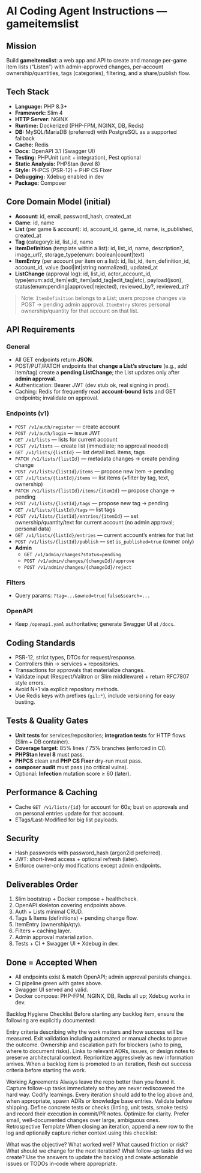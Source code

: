 # AI Coding Agent Instructions — gameitemslist

## Mission
Build **gameitemslist**: a web app and API to create and manage per-game item lists (“Listen”) with admin-approved changes, per-account ownership/quantities, tags (categories), filtering, and a share/publish flow.

## Tech Stack
- **Language:** PHP 8.3+
- **Framework:** Slim 4
- **HTTP Server:** NGINX
- **Runtime:** Dockerized (PHP-FPM, NGINX, DB, Redis)
- **DB:** MySQL/MariaDB (preferred) with PostgreSQL as a supported fallback
- **Cache:** Redis
- **Docs:** OpenAPI 3.1 (Swagger UI)
- **Testing:** PHPUnit (unit + integration), Pest optional
- **Static Analysis:** PHPStan (level 8)
- **Style:** PHPCS (PSR-12) + PHP CS Fixer
- **Debugging:** Xdebug enabled in dev
- **Package:** Composer

## Core Domain Model (initial)
- **Account**: id, email, password_hash, created_at
- **Game**: id, name
- **List** (per game & account): id, account_id, game_id, name, is_published, created_at
- **Tag** (category): id, list_id, name
- **ItemDefinition** (template within a list): id, list_id, name, description?, image_url?, storage_type(enum: boolean|count|text)
- **ItemEntry** (per account per item on a list): id, list_id, item_definition_id, account_id, value (bool|int|string normalized), updated_at
- **ListChange** (approval log): id, list_id, actor_account_id, type(enum:add_item|edit_item|add_tag|edit_tag|etc), payload(json), status(enum:pending|approved|rejected), reviewed_by?, reviewed_at?

> Note: `ItemDefinition` belongs to a List; users propose changes via POST → pending admin approval. `ItemEntry` stores personal ownership/quantity for that account on that list.

## API Requirements
### General
- All GET endpoints return **JSON**.
- POST/PUT/PATCH endpoints that **change a List’s structure** (e.g., add item/tag) create a **pending ListChange**; the List updates only after **admin approval**.
- Authentication: Bearer JWT (dev stub ok, real signing in prod).
- Caching: Redis for frequently read **account-bound lists** and GET endpoints; invalidate on approval.

### Endpoints (v1)
- `POST /v1/auth/register` — create account
- `POST /v1/auth/login` — issue JWT
- `GET /v1/lists` — lists for current account
- `POST /v1/lists` — create list (immediate; no approval needed)
- `GET /v1/lists/{listId}` — list detail incl. items, tags
- `PATCH /v1/lists/{listId}` — metadata changes → create pending change
- `POST /v1/lists/{listId}/items` — propose new item → pending
- `GET /v1/lists/{listId}/items` — list items (+filter by tag, text, ownership)
- `PATCH /v1/lists/{listId}/items/{itemId}` — propose change → pending
- `POST /v1/lists/{listId}/tags` — propose new tag → pending
- `GET /v1/lists/{listId}/tags` — list tags
- `POST /v1/lists/{listId}/entries/{itemId}` — set ownership/quantity/text for current account (no admin approval; personal data)
- `GET /v1/lists/{listId}/entries` — current account’s entries for that list
- `POST /v1/lists/{listId}/publish` — set `is_published=true` (owner only)
- **Admin**  
  - `GET /v1/admin/changes?status=pending`  
  - `POST /v1/admin/changes/{changeId}/approve`  
  - `POST /v1/admin/changes/{changeId}/reject`

### Filters
- Query params: `?tag=...&owned=true|false&search=...`

### OpenAPI
- Keep `/openapi.yaml` authoritative; generate Swagger UI at `/docs`.

## Coding Standards
- PSR-12, strict types, DTOs for request/response.
- Controllers thin → services + repositories.
- Transactions for approvals that materialize changes.
- Validate input (Respect/Valitron or Slim middleware) + return RFC7807 style errors.
- Avoid N+1 via explicit repository methods.
- Use Redis keys with prefixes (`gil:*`), include versioning for easy busting.

## Tests & Quality Gates
- **Unit tests** for services/repositories; **integration tests** for HTTP flows (Slim + DB container).
- **Coverage target:** 85% lines / 75% branches (enforced in CI).
- **PHPStan level 8** must pass.
- **PHPCS** clean and **PHP CS Fixer** dry-run must pass.
- **composer audit** must pass (no critical vulns).
- Optional: **Infection** mutation score ≥ 60 (later).

## Performance & Caching
- Cache `GET /v1/lists/{id}` for account for 60s; bust on approvals and on personal entries update for that account.
- ETags/Last-Modified for big list payloads.

## Security
- Hash passwords with password_hash (argon2id preferred).
- JWT: short-lived access + optional refresh (later).
- Enforce owner-only modifications except admin endpoints.

## Deliverables Order
1. Slim bootstrap + Docker compose + healthcheck.
2. OpenAPI skeleton covering endpoints above.
3. Auth + Lists minimal CRUD.
4. Tags & Items (definitions) + pending change flow.
5. ItemEntry (ownership/qty).
6. Filters + caching layer.
7. Admin approval materialization.
8. Tests + CI + Swagger UI + Xdebug in dev.

## Done = Accepted When
- All endpoints exist & match OpenAPI; admin approval persists changes.
- CI pipeline green with gates above.
- Swagger UI served and valid.
- Docker compose: PHP-FPM, NGINX, DB, Redis all up; Xdebug works in dev.


Backlog Hygiene Checklist
Before starting any backlog item, ensure the following are explicitly documented:

Entry criteria describing why the work matters and how success will be measured.
Exit validation including automated or manual checks to prove the outcome.
Ownership and escalation path for blockers (who to ping, where to document risks).
Links to relevant ADRs, issues, or design notes to preserve architectural context.
Reprioritize aggressively as new information arrives. When a backlog item is promoted to an iteration, flesh out success criteria before starting the work.

Working Agreements
Always leave the repo better than you found it. Capture follow-up tasks immediately so they are never rediscovered the hard way.
Codify learnings. Every iteration should add to the log above and, when appropriate, spawn ADRs or knowledge base entries.
Validate before shipping. Define concrete tests or checks (linting, unit tests, smoke tests) and record their execution in commit/PR notes.
Optimize for clarity. Prefer small, well-documented changes over large, ambiguous ones.
Retrospective Template
When closing an iteration, append a new row to the log and optionally capture richer context using this checklist:

What was the objective?
What worked well?
What caused friction or risk?
What should we change for the next iteration?
What follow-up tasks did we create?
Use the answers to update the backlog and create actionable issues or TODOs in-code where appropriate.


